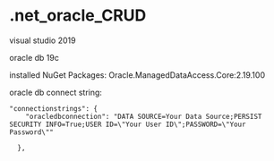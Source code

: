 # .net_oracle_CRUD

visual studio 2019

oracle db 19c

installed NuGet Packages: Oracle.ManagedDataAccess.Core:2.19.100

oracle db connect string:
```
"connectionstrings": {
    "oracledbconnection": "DATA SOURCE=Your Data Source;PERSIST SECURITY INFO=True;USER ID=\"Your User ID\";PASSWORD=\"Your Password\""

  },
```
